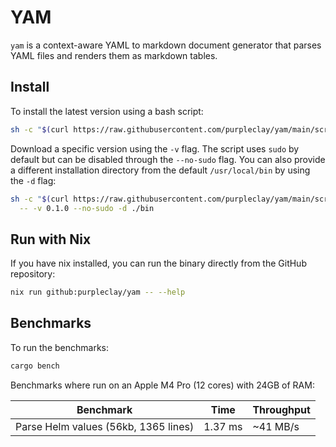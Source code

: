 # YAM

`yam` is a context-aware YAML to markdown document generator that parses YAML files
and renders them as markdown tables.

## Install

To install the latest version using a bash script:

```sh
sh -c "$(curl https://raw.githubusercontent.com/purpleclay/yam/main/scripts/install)"
```

Download a specific version using the `-v` flag. The script uses `sudo` by default but can be disabled through the `--no-sudo` flag. You can also provide a different installation directory from the default `/usr/local/bin` by using the `-d` flag:

```sh
sh -c "$(curl https://raw.githubusercontent.com/purpleclay/yam/main/scripts/install)" \
  -- -v 0.1.0 --no-sudo -d ./bin
```

## Run with Nix

If you have nix installed, you can run the binary directly from the GitHub repository:

```sh
nix run github:purpleclay/yam -- --help
```

## Benchmarks

To run the benchmarks:

```sh
cargo bench
```

Benchmarks where run on an Apple M4 Pro (12 cores) with 24GB of RAM:

| Benchmark | Time | Throughput |
|-----------|------|------------|
| Parse Helm values (56kb, 1365 lines) | 1.37 ms | ~41 MB/s |
